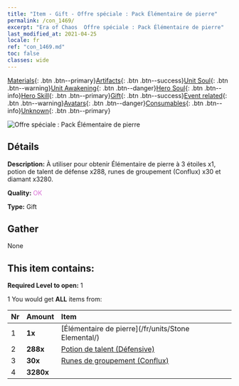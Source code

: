 ```yaml
---
title: "Item - Gift - Offre spéciale : Pack Élémentaire de pierre"
permalink: /con_1469/
excerpt: "Era of Chaos  Offre spéciale : Pack Élémentaire de pierre"
last_modified_at: 2021-04-25
locale: fr
ref: "con_1469.md"
toc: false
classes: wide
---
```

 [Materials](/ItemsFR/){: .btn .btn--primary}[Artifacts](/ItemsFR/Artifacts/){: .btn .btn--success}[Unit Soul](/ItemsFR/UnitSoul/){: .btn .btn--warning}[Unit Awakening](/ItemsFR/UnitAwakening/){: .btn .btn--danger}[Hero Soul](/ItemsFR/HeroSoul/){: .btn .btn--info}[Hero Skill](/ItemsFR/HeroSkill/){: .btn .btn--primary}[Gift](/ItemsFR/Gift/){: .btn .btn--success}[Event related](/ItemsFR/Events/){: .btn .btn--warning}[Avatars](/ItemsFR/Avatars/){: .btn .btn--danger}[Consumables](/ItemsFR/Consumables/){: .btn .btn--info}[Unknown](/ItemsFR/Unknown/){: .btn .btn--primary}

 ![Offre spéciale : Pack Élémentaire de pierre](/images/t/i_907083.png)

## Détails
 **Description:** À utiliser pour obtenir Élémentaire de pierre à 3 étoiles x1, potion de talent de défense x288, runes de groupement (Conflux) x30 et diamant x3280.

 **Quality:** <span style="color: #DA70D6">OK</span>

 **Type:** Gift

## Gather

  None

## This item contains:

 **Required Level to open:** 1

 1 You would get **ALL** items  from:

  | Nr | Amount |     Item    |
  |:---|:-------|:------------|
  | 1 |  **1x** | [Élémentaire de pierre](/fr/units/Stone Elemental/) |  | 
  | 2 |  **288x** | [Potion de talent (Défensive)](/ItemsFR/con_787/) |  | 
  | 3 |  **30x** | [Runes de groupement (Conflux)](/ItemsFR/con_791/) |  | 
  | 4 |  **3280x** | <i class="fas fa-gem"/> |  | 
